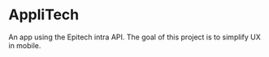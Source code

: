# AppliTech
An app using the Epitech intra API. The goal of this project is to simplify UX in mobile.
